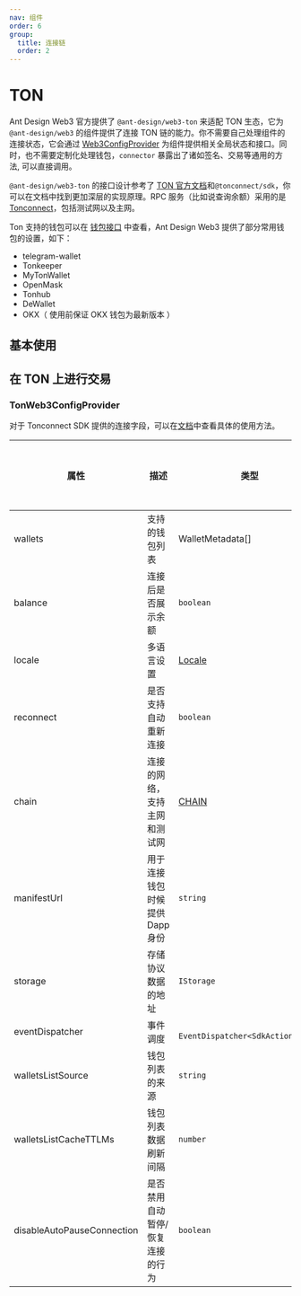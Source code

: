```yaml
---
nav: 组件
order: 6
group:
  title: 连接链
  order: 2
---
```


# TON

Ant Design Web3 官方提供了 `@ant-design/web3-ton` 来适配 TON 生态，它为 `@ant-design/web3` 的组件提供了连接 TON 链的能力。你不需要自己处理组件的连接状态，它会通过 [Web3ConfigProvider](../web3-config-provider/index.zh-CN.md) 为组件提供相关全局状态和接口。同时，也不需要定制化处理钱包，`connector` 暴露出了诸如签名、交易等通用的方法, 可以直接调用。

`@ant-design/web3-ton` 的接口设计参考了 [TON 官方文档](https://docs.ton.org/mandarin/)和`@tonconnect/sdk`，你可以在文档中找到更加深层的实现原理。RPC 服务（比如说查询余额）采用的是 [Tonconnect](http://toncenter.com)，包括测试网以及主网。

Ton 支持的钱包可以在 [钱包接口](https://raw.githubusercontent.com/ton-blockchain/wallets-list/main/wallets-v2.json) 中查看，Ant Design Web3 提供了部分常用钱包的设置，如下：

- telegram-wallet
- Tonkeeper
- MyTonWallet
- OpenMask
- Tonhub
- DeWallet
- OKX（ 使用前保证 OKX 钱包为最新版本 ）

## 基本使用

<code src='./demos/basic.tsx'></code>

## 在 TON 上进行交易

<code src='./demos/transaction.tsx'></code>

### TonWeb3ConfigProvider

对于 Tonconnect SDK 提供的连接字段，可以在[文档](https://github.com/ton-connect/sdk/blob/main/packages/sdk/src/models/ton-connect-options.ts)中查看具体的使用方法。

| 属性 | 描述 | 类型 | 默认值 | 是否为 SDK 保留字段 | 是否必填 |
| --- | --- | --- | --- | --- | --- |
| wallets | 支持的钱包列表 | WalletMetadata\[\] | - | 否 | 必填 |
| balance | 连接后是否展示余额 | `boolean` | `false` | 否 | - |
| locale | 多语言设置 | [Locale](https://github.com/ant-design/ant-design-web3/blob/main/packages/common/src/locale/zh_CN.ts) | - | 否 | - |
| reconnect | 是否支持自动重新连接 | `boolean` | `true` | 否 | - |
| chain | 连接的网络，支持主网和测试网 | [CHAIN](https://github.com/ton-connect/sdk/blob/main/packages/protocol/src/models/CHAIN.ts) | `CHAIN.MAINNET` | 否 | - |
| manifestUrl | 用于连接钱包时候提供 Dapp 身份 | `string` | - | 是 | - |
| storage | 存储协议数据的地址 | `IStorage` | `localStorage` | 是 | - |
| eventDispatcher | 事件调度 | ` EventDispatcher<SdkActionEvent>` | `window.dispatchEvent` | 是 | - |
| walletsListSource | 钱包列表的来源 | `string` | `https://raw.githubusercontent.com/ton-blockchain/wallets-list/main/wallets-v2.json` | 是 | - |
| walletsListCacheTTLMs | 钱包列表数据刷新间隔 | `number` | `Infinity` | 是 | - |
| disableAutoPauseConnection | 是否禁用自动暂停/恢复连接的行为 | `boolean` | `false` | 是 | - |
